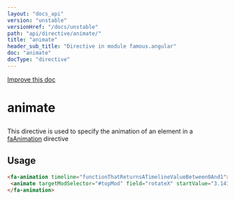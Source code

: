 ```yaml
---
layout: "docs_api"
version: "unstable"
versionHref: "/docs/unstable"
path: "api/directive/animate/"
title: "animate"
header_sub_title: "Directive in module famous.angular"
doc: "animate"
docType: "directive"
---
```


<div class="improve-docs">
  <a href='https://github.com/Famous/famous-angular/edit/master/src/scripts/directives/fa-animation.js#L228'>
    Improve this doc
  </a>
</div>




<h1 class="api-title">

  animate



</h1>





This directive is used to specify the animation of an element in a <a href="api/directive/faAnimation">faAnimation</a> directive








  
<h2 id="usage">Usage</h2>
  
```html
<fa-animation timeline="functionThatReturnsATimelineValueBetween0And1">
 <animate targetModSelector="#topMod" field="rotateX" startValue="3.1415" endValue="0" curve="inQuad" timelineLowerBound="0" timelineUpperBound=".25" />
</fa-animation>
```
  
  

  





